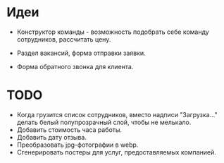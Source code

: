 # Идеи

- Конструктор команды - возможность подобрать себе команду сотрудников, рассчитать цену.

- Раздел вакансий, форма отправки заявки.

- Форма обратного звонка для клиента.

  



# TODO

- Когда грузится список сотрудников, вместо надписи "Загрузка..." делать белый полупрозрачный слой, чтобы не мелькало.
- Добавить стоимость часа работы.
- Добавить дату отзыва.
- Преобразовать jpg-фотографии в webp.
- Cгенерировать постеры для услуг, предоставляемых компанией.